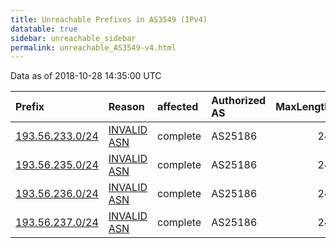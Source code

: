 ```yaml
---
title: Unreachable Prefixes in AS3549 (IPv4)
datatable: true
sidebar: unreachable_sidebar
permalink: unreachable_AS3549-v4.html
---
```


Data as of 2018-10-28 14:35:00 UTC


<div class="datatable-begin"></div>

| Prefix                                                   | Reason                                                                                                | affected   | Authorized AS   |   MaxLength | Anchor                                         |   unreachable /24s |
|:---------------------------------------------------------|:------------------------------------------------------------------------------------------------------|:-----------|:----------------|------------:|:-----------------------------------------------|-------------------:|
| [193.56.233.0/24](https://stat.ripe.net/193.56.233.0/24) | [INVALID ASN](https://rpki-validator.ripe.net/announcement-preview?asn=AS3549&prefix=193.56.233.0/24) | complete   | AS25186         |          24 | [RIPE](unreachable_RIPE_NCC_RPKI_Root-v4.html) |                  1 |
| [193.56.235.0/24](https://stat.ripe.net/193.56.235.0/24) | [INVALID ASN](https://rpki-validator.ripe.net/announcement-preview?asn=AS3549&prefix=193.56.235.0/24) | complete   | AS25186         |          24 | [RIPE](unreachable_RIPE_NCC_RPKI_Root-v4.html) |                  1 |
| [193.56.236.0/24](https://stat.ripe.net/193.56.236.0/24) | [INVALID ASN](https://rpki-validator.ripe.net/announcement-preview?asn=AS3549&prefix=193.56.236.0/24) | complete   | AS25186         |          24 | [RIPE](unreachable_RIPE_NCC_RPKI_Root-v4.html) |                  1 |
| [193.56.237.0/24](https://stat.ripe.net/193.56.237.0/24) | [INVALID ASN](https://rpki-validator.ripe.net/announcement-preview?asn=AS3549&prefix=193.56.237.0/24) | complete   | AS25186         |          24 | [RIPE](unreachable_RIPE_NCC_RPKI_Root-v4.html) |                  1 |

<div class="datatable-end"></div>